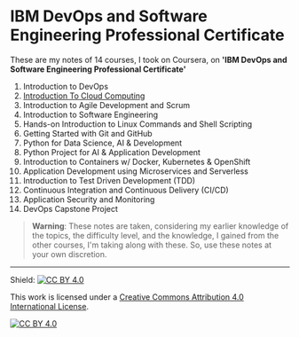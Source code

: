 # IBM DevOps and Software Engineering Professional Certificate

These are my notes of 14 courses, I took on Coursera, on **'IBM DevOps and Software Engineering Professional Certificate'**

1) Introduction to DevOps
2) [Introduction To Cloud Computing](https://github.com/abuturabofficial/it-and-cloud-fundamentals/tree/main/03-introduction_to_cloud_computing)
3) Introduction to Agile Development and Scrum
4) Introduction to Software Engineering
5) Hands-on Introduction to Linux Commands and Shell Scripting
6) Getting Started with Git and GitHub
7) Python for Data Science, AI & Development
8) Python Project for AI & Application Development
9) Introduction to Containers w/ Docker, Kubernetes & OpenShift
10) Application Development using Microservices and Serverless
11) Introduction to Test Driven Development (TDD)
12) Continuous Integration and Continuous Delivery (CI/CD)
13) Application Security and Monitoring
14) DevOps Capstone Project

> **Warning**: These notes are taken, considering my earlier knowledge of the topics, the difficulty level, and the knowledge, I gained from the other courses, I'm taking along with these. So, use these notes at your own discretion.

---

Shield: [![CC BY 4.0][cc-by-shield]][cc-by]

This work is licensed under a
[Creative Commons Attribution 4.0 International License][cc-by].

[![CC BY 4.0][cc-by-image]][cc-by]

[cc-by]: http://creativecommons.org/licenses/by/4.0/
[cc-by-image]: https://i.creativecommons.org/l/by/4.0/88x31.png
[cc-by-shield]: https://img.shields.io/badge/License-CC%20BY%204.0-lightgrey.svg
